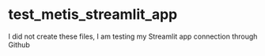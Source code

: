 # test_metis_streamlit_app

I did not create these files, I am testing my Streamlit app connection through Github
